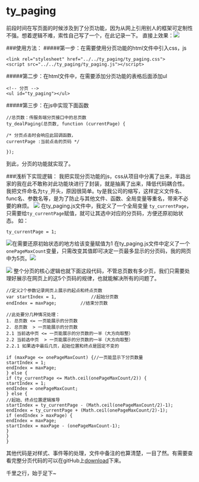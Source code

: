 # ty_paging
前段时间在写页面的时候涉及到了分页功能，因为从网上引用别人的框架可定制性不强。想着逻辑不难，索性自己写了一个，在此记录一下。
直接上效果：![](http://upload-images.jianshu.io/upload_images/3265534-5f3790df25077d97.gif?imageMogr2/auto-orient/strip%7CimageView2/2/w/1240)

###使用方法：
#####第一步：在需要使用分页功能的html文件中引入css，js
```
<link rel="stylesheet" href="../../ty_paging/ty_paging.css">
<script src="../../ty_paging/ty_paging.js"></script>
```
#####第二步：在html文件中，在需要添加分页功能的表格后面添加ul
```
<!-- 分页 -->
<ul id="ty_paging"></ul>
```
#####第三步：在js中实现下面函数
```
//总页数：传服务端分页接口中的总页数
ty_dealPaging(总页数, function (currentPage) {

/* 分页点击时会响应此回调函数，
currentPage :当前点击的页码 */

});
```
到此，分页的功能就实现了。

###浅析下实现逻辑：
我把实现分页功能的js，css从项目中分离了出来，半路出家的我在此不敢称对此功能块进行了封装，就是抽离了出来，降低代码耦合性。
我把文件命名为`ty_`开头，原因很简单。ty是我公司的缩写，这样定义文件名、func名、参数名等，是为了防止与其他文件、函数、全局变量等重名，带来不必要的麻烦。
![](http://upload-images.jianshu.io/upload_images/3265534-3fea4e0a3d6a8265.png?imageMogr2/auto-orient/strip%7CimageView2/2/w/1240)
在ty_paging.js文件中，我定义了一个全局变量
`ty_currentPage`，只需要给`ty_currentPage`赋值，就可让其选中对应的分页码，方便还原初始状态。
如：
```
ty_currentPage = 1;
```
![在需要还原初始状态的地方给该变量赋值为1](http://upload-images.jianshu.io/upload_images/3265534-1b7f2b256a96f8dc.png?imageMogr2/auto-orient/strip%7CimageView2/2/w/1240)
在ty_paging.js文件中定义了一个`onePageMaxCount`变量，只需改变其值即可决定一页最多显示的分页码，我的网页中为5页。![](http://upload-images.jianshu.io/upload_images/3265534-cbae0681d83d1286.png?imageMogr2/auto-orient/strip%7CimageView2/2/w/1240)

![](http://upload-images.jianshu.io/upload_images/3265534-240f9254cac8829d.png?imageMogr2/auto-orient/strip%7CimageView2/2/w/1240)
整个分页的核心逻辑也就下面这段代码，不管总页数有多少页，我们只需要处理好展示在网页上的这5个页码的规律，也就能解决所有的问题了。
```
//定义2个参数记录网页上展示的起点和终点页数
var startIndex = 1,             //起始分页数
endIndex = maxPage;         //结束分页数

//此处要分几种情况处理：
1. 总页数 <= 一页能展示的分页数
2. 总页数  > 一页能展示的分页数
2.1 当前选中页 <= 一页能展示的分页数的一半（大方向取整）
2.2 当前选中页  > 一页能展示的分页数的一半（大方向取整）
2.2.1 如果选中最后几页，起始位置和终点是固定不变的

if (maxPage <= onePageMaxCount) {//一页能显示下分页数量
startIndex = 1;
endIndex = maxPage;
} else {
if (ty_currentPage <= Math.ceil(onePageMaxCount/2)) {
startIndex = 1;
endIndex = onePageMaxCount;
} else {
//起始、终点位置逻辑推导
startIndex = ty_currentPage - (Math.ceil(onePageMaxCount/2)-1);
endIndex = ty_currentPage + (Math.ceil(onePageMaxCount/2)-1);
if (endIndex > maxPage) {
endIndex = maxPage;
startIndex = maxPage - (onePageMaxCount-1);
}
}
}
```

其他代码是对样式、事件等的处理，文件中备注的也算清楚，一目了然。有需要查看完整分页代码的可以在gitHub上[download](https://github.com/qiaoyoung/ty_paging.git)下来。


千里之行，始于足下~

